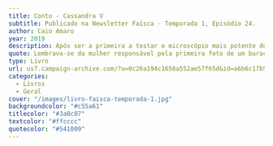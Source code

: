```yaml
---
title: Conto - Cassandra V
subtitle: Publicado na Newsletter Faísca - Temporada 1, Episódio 24.
author: Caio Amaro
year: 2019
description: Após ser a primeira a testar o microscópio mais potente do mundo, a última coisa que Cassandra queria era anunciar o sucesso do seu projeto aos colegas e à imprensa.
quote: Lembrava-se da mulher responsável pela primeira foto de um buraco negro e ansiava pela própria reação quando chegasse a hora de mostrar a primeira foto do seu projeto ao mundo. Nossos olhos deviam focar no interior com a mesma fascinação que admiramos uma noite estrelada, pensou, mas estrelas eram tudo que ela tinha na cabeça, afinal, a imagem que figurou nos monitores minutos atrás continha várias delas.
type: Livro
url: us7.campaign-archive.com/?u=0c26a194c1656a552ae57f65d&id=a6b6c17b53
categories:
  - Livros
  - Geral
cover: "/images/livro-faisca-temporada-1.jpg"
backgroundcolor: "#c55a61"
titlecolor: "#3a0c07"
textcolor: "#ffcccc"
quotecolor: "#541009"
---
```



